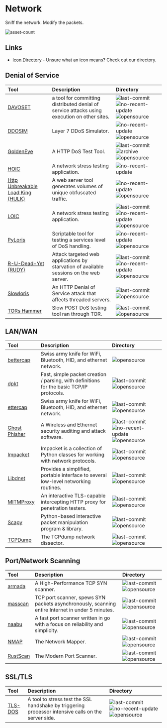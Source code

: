 # Network

Sniff the network. Modify the packets.

![asset-count](https://img.shields.io/badge/Tools%20%26%20Resources%20Availalbe-25-947cb0?style=for-the-badge)

## Links <!-- {docsify-ignore} -->

- [Icon Directory](../ICONS.md) - Unsure what an icon means? Check out our directory.

## Denial of Service

| Tool | Description | Directory |
| :--- | :--- | :--- |
| [DAVOSET](https://github.com/MustLive/DAVOSET) | a tool for committing distributed denial of service attacks using execution on other sites. | ![last-commit](https://img.shields.io/github/last-commit/MustLive/DAVOSET?color=947cb0&style=flat-square) ![no-recent-update](https://raw.githubusercontent.com/InfosecHouse/InfosecHouse/main/icons/no-recent-update.png)  ![opensource](https://raw.githubusercontent.com/InfosecHouse/InfosecHouse/main/icons/opensource.png) |
| [DDOSIM](https://sourceforge.net/projects/ddosim/) | Layer 7 DDoS Simulator. | ![no-recent-update](https://raw.githubusercontent.com/InfosecHouse/InfosecHouse/main/icons/no-recent-update.png)  ![opensource](https://raw.githubusercontent.com/InfosecHouse/InfosecHouse/main/icons/opensource.png) |
| [GoldenEye](https://github.com/jseidl/GoldenEye) | A HTTP DoS Test Tool. | ![last-commit](https://img.shields.io/github/last-commit/jseidl/GoldenEye?color=947cb0&style=flat-square) ![archive](https://raw.githubusercontent.com/InfosecHouse/InfosecHouse/main/icons/archive.png) ![opensource](https://raw.githubusercontent.com/InfosecHouse/InfosecHouse/main/icons/opensource.png) |
| [HOIC](https://sourceforge.net/projects/highorbitioncannon/) | A network stress testing application. | ![no-recent-update](https://raw.githubusercontent.com/InfosecHouse/InfosecHouse/main/icons/no-recent-update.png) |
| [Http Unbreakable Load King \(HULK\)](https://packetstormsecurity.com/files/112856/HULK-Http-Unbearable-Load-King.html) | A web server tool generates volumes of unique obfuscated traffic. | ![no-recent-update](https://raw.githubusercontent.com/InfosecHouse/InfosecHouse/main/icons/no-recent-update.png) ![opensource](https://raw.githubusercontent.com/InfosecHouse/InfosecHouse/main/icons/opensource.png) |
| [LOIC](https://github.com/NewEraCracker/LOIC) | A network stress testing application. | ![last-commit](https://img.shields.io/github/last-commit/NewEraCracker/LOIC?color=947cb0&style=flat-square) ![no-recent-update](https://raw.githubusercontent.com/InfosecHouse/InfosecHouse/main/icons/no-recent-update.png) ![opensource](https://raw.githubusercontent.com/InfosecHouse/InfosecHouse/main/icons/opensource.png) |
| [PyLoris](https://motoma.io/pyloris/) | Scriptable tool for testing a services level of DoS handling. | ![no-recent-update](https://raw.githubusercontent.com/InfosecHouse/InfosecHouse/main/icons/no-recent-update.png) ![opensource](https://raw.githubusercontent.com/InfosecHouse/InfosecHouse/main/icons/opensource.png) |
| [R-U-Dead-Yet \(RUDY\)](https://github.com/sahilchaddha/rudyjs) | Attack targeted web applications by starvation of available sessions on the web server. | ![last-commit](https://img.shields.io/github/last-commit/sahilchaddha/rudyjs?color=947cb0&style=flat-square) ![no-recent-update](https://raw.githubusercontent.com/InfosecHouse/InfosecHouse/main/icons/no-recent-update.png) ![opensource](https://raw.githubusercontent.com/InfosecHouse/InfosecHouse/main/icons/opensource.png) |
| [Slowloris](https://github.com/gkbrk/slowloris) | An HTTP Denial of Service attack that affects threaded servers. | ![last-commit](https://img.shields.io/github/last-commit/gkbrk/slowloris?color=947cb0&style=flat-square) ![opensource](https://raw.githubusercontent.com/InfosecHouse/InfosecHouse/main/icons/opensource.png) |
| [TORs Hammer](https://github.com/Karlheinzniebuhr/torshammer) | Slow POST DoS testing tool ran through TOR. | ![last-commit](https://img.shields.io/github/last-commit/Karlheinzniebuhr/torshammer?color=947cb0&style=flat-square) ![opensource](https://raw.githubusercontent.com/InfosecHouse/InfosecHouse/main/icons/opensource.png) |

## LAN/WAN

| Tool | Description | Directory |
| :--- | :--- | :--- |
| [bettercap](https://www.bettercap.org/) | Swiss army knife for WiFi, Bluetooth, HID, and ethernet network. | ![opensource](https://raw.githubusercontent.com/InfosecHouse/InfosecHouse/main/icons/opensource.png) |
| [dpkt](https://github.com/kbandla/dpkt) | Fast, simple packet creation / parsing, with definitions for the basic TCP/IP protocols. | ![last-commit](https://img.shields.io/github/last-commit/kbandla/dpkt?color=947cb0&style=flat-square) ![opensource](https://raw.githubusercontent.com/InfosecHouse/InfosecHouse/main/icons/opensource.png) |
| [ettercap](https://github.com/Ettercap/ettercap) | Swiss army knife for WiFi, Bluetooth, HID, and ethernet network. | ![last-commit](https://img.shields.io/github/last-commit/Ettercap/ettercap?color=947cb0&style=flat-square) ![opensource](https://raw.githubusercontent.com/InfosecHouse/InfosecHouse/main/icons/opensource.png) |
| [Ghost Phisher](https://github.com/savio-code/ghost-phisher) | A Wireless and Ethernet security auditing and attack software. | ![last-commit](https://img.shields.io/github/last-commit/savio-code/ghost-phisher?color=947cb0&style=flat-square) ![no-recent-update](https://raw.githubusercontent.com/InfosecHouse/InfosecHouse/main/icons/no-recent-update.png) ![opensource](https://raw.githubusercontent.com/InfosecHouse/InfosecHouse/main/icons/opensource.png) |
| [Impacket](https://github.com/SecureAuthCorp/impacket) | Impacket is a collection of Python classes for working with network protocols. | ![last-commit](https://img.shields.io/github/last-commit/SecureAuthCorp/impacket?color=947cb0&style=flat-square) ![opensource](https://raw.githubusercontent.com/InfosecHouse/InfosecHouse/main/icons/opensource.png) |
| [Libdnet](https://github.com/ofalk/libdnet) | Provides a simplified, portable interface to several low-level networking routines. | ![last-commit](https://img.shields.io/github/last-commit/ofalk/libdnet?color=947cb0&style=flat-square) ![opensource](https://raw.githubusercontent.com/InfosecHouse/InfosecHouse/main/icons/opensource.png) |
| [MITMProxy](https://github.com/mitmproxy/mitmproxy) | An interactive TLS-capable intercepting HTTP proxy for penetration testers. | ![last-commit](https://img.shields.io/github/last-commit/mitmproxy/mitmproxy?color=947cb0&style=flat-square) ![opensource](https://raw.githubusercontent.com/InfosecHouse/InfosecHouse/main/icons/opensource.png) |
| [Scapy](https://github.com/secdev/scapy) | Python-based interactive packet manipulation program & library. | ![last-commit](https://img.shields.io/github/last-commit/secdev/scapy?color=947cb0&style=flat-square) ![opensource](https://raw.githubusercontent.com/InfosecHouse/InfosecHouse/main/icons/opensource.png) |
| [TCPDump](https://github.com/the-tcpdump-group/tcpdump) | The TCPdump network dissector. | ![last-commit](https://img.shields.io/github/last-commit/the-tcpdump-group/tcpdump?color=947cb0&style=flat-square) ![opensource](https://raw.githubusercontent.com/InfosecHouse/InfosecHouse/main/icons/opensource.png) |

## Port/Network Scanning

| Tool | Description | Directory |
| :--- | :--- | :--- |
| [armada](https://github.com/resyncgg/armada) | A High-Performance TCP SYN scanner. | ![last-commit](https://img.shields.io/github/last-commit/resyncgg/armada?color=947cb0&style=flat-square) ![opensource](https://raw.githubusercontent.com/InfosecHouse/InfosecHouse/main/icons/opensource.png) |
| [masscan](https://github.com/robertdavidgraham/masscan) | TCP port scanner, spews SYN packets asynchronously, scanning entire Internet in under 5 minutes. | ![last-commit](https://img.shields.io/github/last-commit/robertdavidgraham/masscan?color=947cb0&style=flat-square) ![opensource](https://raw.githubusercontent.com/InfosecHouse/InfosecHouse/main/icons/opensource.png) |
| [naabu](https://github.com/projectdiscovery/naabu) | A fast port scanner written in go with a focus on reliability and simplicity. | ![last-commit](https://img.shields.io/github/last-commit/projectdiscovery/naabu?color=947cb0&style=flat-square) ![opensource](https://raw.githubusercontent.com/InfosecHouse/InfosecHouse/main/icons/opensource.png) |
| [NMAP](https://github.com/nmap/nmap) | The Network Mapper. | ![last-commit](https://img.shields.io/github/last-commit/nmap/nmap?color=947cb0&style=flat-square) ![opensource](https://raw.githubusercontent.com/InfosecHouse/InfosecHouse/main/icons/opensource.png) |
| [RustScan](https://github.com/RustScan/RustScan) | The Modern Port Scanner. | ![last-commit](https://img.shields.io/github/last-commit/RustScan/RustScan?color=947cb0&style=flat-square) ![opensource](https://raw.githubusercontent.com/InfosecHouse/InfosecHouse/main/icons/opensource.png) |

## SSL/TLS

| Tool | Description | Directory |
| :--- | :--- | :--- |
| [TLS-DOS](https://github.com/azet/thc-tls-dos) | A tool to stress test the SSL handshake by triggering processor intensive calls on the server side. | ![last-commit](https://img.shields.io/github/last-commit/azet/thc-tls-dos?color=947cb0&style=flat-square) ![no-recent-update](https://raw.githubusercontent.com/InfosecHouse/InfosecHouse/main/icons/no-recent-update.png) ![opensource](https://raw.githubusercontent.com/InfosecHouse/InfosecHouse/main/icons/opensource.png) |

